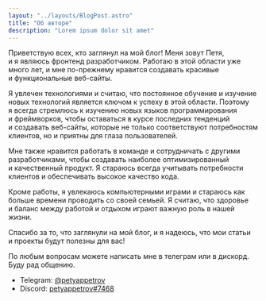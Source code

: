 ```yaml
---
layout: "../layouts/BlogPost.astro"
title: "Об авторе"
description: "Lorem ipsum dolor sit amet"
---
```


Приветствую всех, кто заглянул на&nbsp;мой блог! Меня зовут Петя, и&nbsp;я&nbsp;являюсь фронтенд разработчиком. Работаю в&nbsp;этой области уже много лет, и&nbsp;мне по-прежнему нравится создавать красивые и&nbsp;функциональные веб-сайты.

Я&nbsp;увлечен технологиями и&nbsp;считаю, что постоянное обучение и&nbsp;изучение новых технологий является ключом к&nbsp;успеху в&nbsp;этой области. Поэтому я&nbsp;всегда стремлюсь к&nbsp;изучению новых языков программирования и&nbsp;фреймворков, чтобы оставаться в&nbsp;курсе последних тенденций и&nbsp;создавать веб-сайты, которые не&nbsp;только соответствуют потребностям клиентов, но&nbsp;и&nbsp;приятны для глаза пользователей.

Мне также нравится работать в&nbsp;команде и&nbsp;сотрудничать с&nbsp;другими разработчиками, чтобы создавать наиболее оптимизированный и&nbsp;качественный продукт. Я&nbsp;стараюсь всегда учитывать потребности клиентов и&nbsp;обеспечивать высокое качество кода.

Кроме работы, я&nbsp;увлекаюсь компьютерными играми и&nbsp;стараюсь как больше времени проводить со&nbsp;своей семьей. Я&nbsp;считаю, что здоровье и&nbsp;баланс между работой и&nbsp;отдыхом играют важную роль в&nbsp;нашей жизни.

Спасибо за&nbsp;то, что заглянули на&nbsp;мой блог, и&nbsp;я&nbsp;надеюсь, что мои статьи и&nbsp;проекты будут полезны для вас!

По&nbsp;любым вопросам можете написать мне в&nbsp;телеграм или в&nbsp;дискорд. Буду рад общению.

- Telegram: [@petyappetrov](https://t.me/petyappetrov)
- Discord: [petyappetrov#7468](https://discordapp.com/users/341940971270963202)
